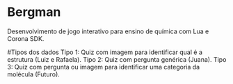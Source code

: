 # Bergman
Desenvolvimento de jogo interativo para ensino de química com Lua e Corona SDK.


#Tipos dos dados
Tipo 1: Quiz com imagem para identificar qual é a estrutura (Luiz e Rafaela).
Tipo 2: Quiz com pergunta genérica (Juana).
Tipo 3: Quiz com pergunta ou imagem para identificar uma categoria da molécula (Futuro).

